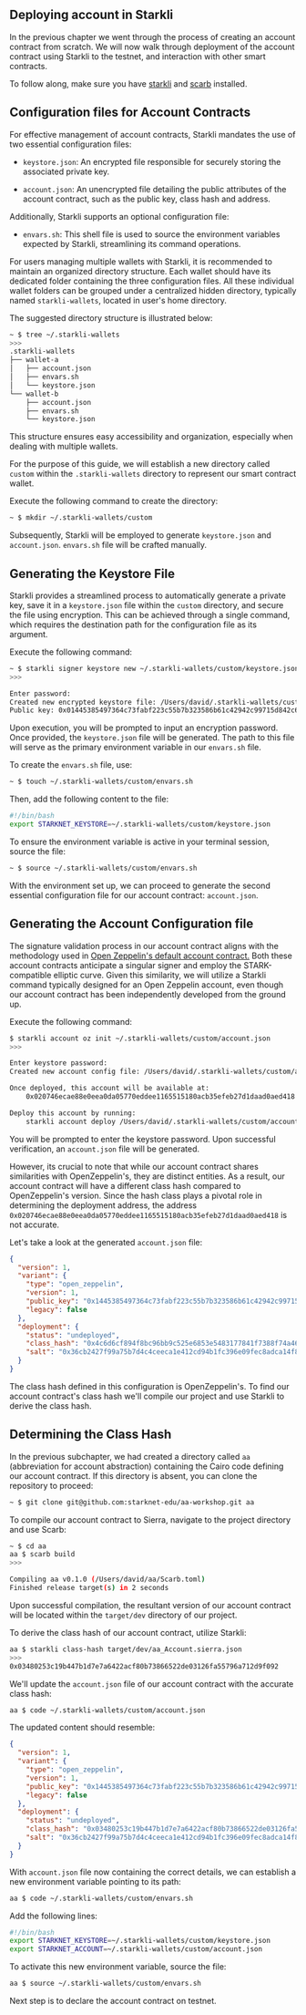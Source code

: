 ## Deploying account in Starkli

In the previous chapter we went through the process of creating an
account contract from scratch. We will now walk through deployment
of the account contract using Starkli to the testnet, and interaction
with other smart contracts.

To follow along, make sure you have [starkli](https://github.com/xJonathanLEI/starkli)
and [scarb](https://docs.swmansion.com/scarb/download.html) installed.

## Configuration files for Account Contracts

For effective management of account contracts, Starkli mandates the use of two
essential configuration files:

- `keystore.json`: An encrypted file responsible for securely storing the
  associated private key.

- `account.json`: An unencrypted file detailing the public attributes of the account
  contract, such as the public key, class hash and address.

Additionally, Starkli supports an optional configuration file:

- `envars.sh`: This shell file is used to source the environment variables expected
  by Starkli, streamlining its command operations.

For users managing multiple wallets with Starkli, it is recommended to maintain an
organized directory structure. Each wallet should have its dedicated folder
containing the three configuration files. All these individual wallet folders
can be grouped under a centralized hidden directory, typically named `starkli-wallets`,
located in user's home directory.

The suggested directory structure is illustrated below:

```bash
~ $ tree ~/.starkli-wallets
>>>
.starkli-wallets
├── wallet-a
│   ├── account.json
│   ├── envars.sh
│   └── keystore.json
└── wallet-b
    ├── account.json
    ├── envars.sh
    └── keystore.json
```

This structure ensures easy accessibility and organization, especially when dealing with
multiple wallets.

For the purpose of this guide, we will establish a new directory called `custom` within
the `.starkli-wallets` directory to represent our smart contract wallet.

Execute the following command to create the directory:

```bash
~ $ mkdir ~/.starkli-wallets/custom
```

Subsequently, Starkli will be employed to generate `keystore.json` and `account.json`.
`envars.sh` file will be crafted manually.

## Generating the Keystore File

Starkli provides a streamlined process to automatically generate a private key, save it
in a `keystore.json` file within the `custom` directory, and secure the file using
encryption. This can be achieved through a single command, which requires the destination
path for the configuration file as its argument.

Execute the following command:

```bash
~ $ starkli signer keystore new ~/.starkli-wallets/custom/keystore.json
>>>

Enter password:
Created new encrypted keystore file: /Users/david/.starkli-wallets/custom/keystore.json
Public key: 0x01445385497364c73fabf223c55b7b323586b61c42942c99715d842c6f0a781c
```

Upon execution, you will be prompted to input an encryption password. Once provided, the
`keystore.json` file will be generated. The path to this file will serve as the primary
environment variable in our `envars.sh` file.

To create the `envars.sh` file, use:

```bash
~ $ touch ~/.starkli-wallets/custom/envars.sh
```

Then, add the following content to the file:

```bash
#!/bin/bash
export STARKNET_KEYSTORE=~/.starkli-wallets/custom/keystore.json
```

To ensure the environment variable is active in your terminal session, source the file:

```bash
~ $ source ~/.starkli-wallets/custom/envars.sh
```

With the environment set up, we can proceed to generate the second essential configuration
file for our account contract: `account.json`.

## Generating the Account Configuration file

The signature validation process in our account contract aligns with the methodology used in
[Open Zeppelin's default account contract.](https://github.com/OpenZeppelin/cairo-contracts/blob/release-v0.7.0-rc.0/src/account/account.cairo)
Both these account contracts anticipate a singular signer and employ the STARK-compatible
elliptic curve. Given this similarity, we will utilize a Starkli command typically designed for
an Open Zeppelin account, even though our account contract has been independently developed from the
ground up.

Execute the following command:

```bash
$ starkli account oz init ~/.starkli-wallets/custom/account.json
>>>

Enter keystore password:
Created new account config file: /Users/david/.starkli-wallets/custom/account.json

Once deployed, this account will be available at:
    0x020746ecae88e0eea0da05770eddee1165515180acb35efeb27d1daad0aed418

Deploy this account by running:
    starkli account deploy /Users/david/.starkli-wallets/custom/account.json
```

You will be prompted to enter the keystore password. Upon successful verification, an `account.json`
file will be generated.

However, its crucial to note that while our account contract shares similarities with OpenZeppelin's,
they are distinct entities. As a result, our account contract will have a different class hash
compared to OpenZeppelin's version. Since the hash class plays a pivotal role in determining the
deployment address, the address ` 0x020746ecae88e0eea0da05770eddee1165515180acb35efeb27d1daad0aed418` is
not accurate.

Let's take a look at the generated `account.json` file:

```json
{
  "version": 1,
  "variant": {
    "type": "open_zeppelin",
    "version": 1,
    "public_key": "0x1445385497364c73fabf223c55b7b323586b61c42942c99715d842c6f0a781c",
    "legacy": false
  },
  "deployment": {
    "status": "undeployed",
    "class_hash": "0x4c6d6cf894f8bc96bb9c525e6853e5483177841f7388f74a46cfda6f028c755",
    "salt": "0x36cb2427f99a75b7d4c4ceeca1e412cd94b1fc396e09fec8adca14f8dc33374"
  }
}
```

The class hash defined in this configuration is OpenZeppelin's. To find our account contract's
class hash we'll compile our project and use Starkli to derive the class hash.

## Determining the Class Hash

In the previous subchapter, we had created a directory called `aa` (abbreviation for account abstraction)
containing the Cairo code defining our account contract. If this directory is absent, you can clone
the repository to proceed:

```bash
~ $ git clone git@github.com:starknet-edu/aa-workshop.git aa
```

To compile our account contract to Sierra, navigate to the project directory and use Scarb:

```bash
~ $ cd aa
aa $ scarb build
>>>

Compiling aa v0.1.0 (/Users/david/aa/Scarb.toml)
Finished release target(s) in 2 seconds
```

Upon successful compilation, the resultant version of our account contract will be located within
the `target/dev` directory of our project.

To derive the class hash of our account contract, utilize Starkli:

```bash
aa $ starkli class-hash target/dev/aa_Account.sierra.json
>>>
0x03480253c19b447b1d7e7a6422acf80b73866522de03126fa55796a712d9f092
```

We'll update the `account.json` file of our account contract with the accurate class hash:

```bash
aa $ code ~/.starkli-wallets/custom/account.json
```

The updated content should resemble:

```json
{
  "version": 1,
  "variant": {
    "type": "open_zeppelin",
    "version": 1,
    "public_key": "0x1445385497364c73fabf223c55b7b323586b61c42942c99715d842c6f0a781c",
    "legacy": false
  },
  "deployment": {
    "status": "undeployed",
    "class_hash": "0x03480253c19b447b1d7e7a6422acf80b73866522de03126fa55796a712d9f092",
    "salt": "0x36cb2427f99a75b7d4c4ceeca1e412cd94b1fc396e09fec8adca14f8dc33374"
  }
}
```

With `account.json` file now containing the correct details, we can establish a new environment variable
pointing to its path:

```bash
aa $ code ~/.starkli-wallets/custom/envars.sh
```

Add the following lines:

```bash
#!/bin/bash
export STARKNET_KEYSTORE=~/.starkli-wallets/custom/keystore.json
export STARKNET_ACCOUNT=~/.starkli-wallets/custom/account.json

```

To activate this new environment variable, source the file:

```bash
aa $ source ~/.starkli-wallets/custom/envars.sh
```

Next step is to declare the account contract on testnet.
